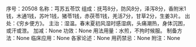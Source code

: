 序号：20508
名称：芎苏五苓饮
组成：抚芎8分，防风8分，泽泻8分，香附米1钱，木通1钱，苏叶1钱，猪苓1钱，赤茯苓1钱，羌活7分，甘草2分，生姜3片。
出处：《穷乡便方》。
主治：湿温。春末夏初风湿时感湿病，头痛潮热，身体沉困，或汗或泄。
加减：None
功效：None
用法用量：水煎，不拘时候服。
制备方法：None
临床应用：None
各家论述：None
用药禁忌：None
附注：None
